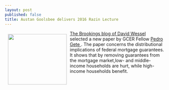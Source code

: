 ```yaml
---
layout: post
published: false
title: Austan Goolsbee delivers 2016 Razin Lecture
---
```



<img style="float: left; width: 185px; height: 160px; margin: 10px;" src="{{ site.baseurl }}/assets/images/staff/Pedro.jpg" /> 
 <p>  <a href="http://www.brookings.edu/blogs/up-front/posts/2016/03/31-hutchins-roundup"> The Brookings blog of David Wessel </a> selected a new paper by GCER Fellow <a href="http://faculty.georgetown.edu/pg252/"> Pedro Gete </a>. The paper concerns the distributional implications of federal mortgage guarantees. It shows that by removing guarantees from the mortgage market,low- and middle-income households are hurt, while high-income households benefit. </p>
